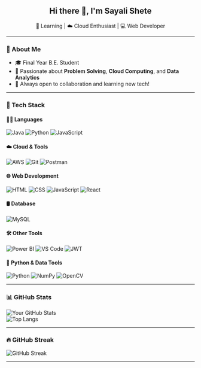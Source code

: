 <h2 align="center">Hi there 👋, I'm Sayali Shete</h2>

<p align="center">
🌱 Learning | ☁️ Cloud Enthusiast | 💻 Web Developer
</p>

---

### 🔭 About Me
- 🎓 Final Year B.E. Student  
- 🧠 Passionate about **Problem Solving**, **Cloud Computing**, and **Data Analytics**  
- 💬 Always open to collaboration and learning new tech!

---

### 🧰 Tech Stack

#### 👩‍💻 Languages
![Java](https://img.shields.io/badge/Java-007396?style=flat-square&logo=java&logoColor=white)
![Python](https://img.shields.io/badge/Python-3776AB?style=flat-square&logo=python&logoColor=white)
![JavaScript](https://img.shields.io/badge/JavaScript-F7DF1E?style=flat-square&logo=javascript&logoColor=black)

#### ☁️ Cloud & Tools
![AWS](https://img.shields.io/badge/AWS-232F3E?style=flat-square&logo=amazon-aws&logoColor=white)
![Git](https://img.shields.io/badge/Git-F05032?style=flat-square&logo=git&logoColor=white)
![Postman](https://img.shields.io/badge/Postman-FF6C37?style=flat-square&logo=postman&logoColor=white)

#### 🌐 Web Development
![HTML](https://img.shields.io/badge/HTML5-E34F26?style=flat-square&logo=html5&logoColor=white)
![CSS](https://img.shields.io/badge/CSS3-1572B6?style=flat-square&logo=css3&logoColor=white)
![JavaScript](https://img.shields.io/badge/JavaScript-F7DF1E?style=flat-square&logo=javascript&logoColor=black)
![React](https://img.shields.io/badge/React-61DAFB?style=flat-square&logo=react&logoColor=black)

#### 🛢️ Database
![MySQL](https://img.shields.io/badge/MySQL-4479A1?style=flat-square&logo=mysql&logoColor=white)

#### 🛠️ Other Tools
![Power BI](https://img.shields.io/badge/Power%20BI-F2C811?style=flat-square&logo=powerbi&logoColor=black)
![VS Code](https://img.shields.io/badge/VS%20Code-007ACC?style=flat-square&logo=visual-studio-code&logoColor=white)
![JWT](https://img.shields.io/badge/JWT-000000?style=flat-square&logo=jsonwebtokens&logoColor=white)

#### 🐍 Python & Data Tools
![Python](https://img.shields.io/badge/Python-3776AB?style=flat-square&logo=python&logoColor=white)
![NumPy](https://img.shields.io/badge/NumPy-013243?style=flat-square&logo=numpy&logoColor=white)
![OpenCV](https://img.shields.io/badge/OpenCV-5C3EE8?style=flat-square&logo=opencv&logoColor=white)


---

### 📊 GitHub Stats
![Your GitHub Stats](https://github-readme-stats.vercel.app/api?username=sayalii2004&show_icons=true&theme=radical)  
![Top Langs](https://github-readme-stats.vercel.app/api/top-langs/?username=sayalii2004&layout=compact&theme=radical)

---

### 🔥 GitHub Streak

![GitHub Streak](https://streak-stats.demolab.com/?user=sayalii2004&theme=dark&hide_border=false)

---

